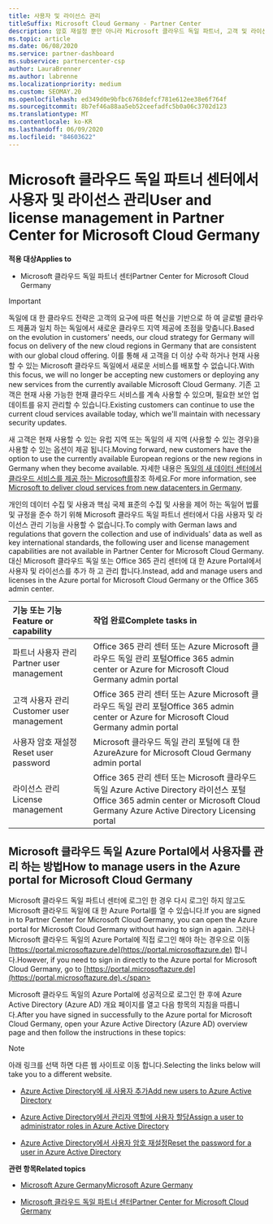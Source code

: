 ```yaml
---
title: 사용자 및 라이선스 관리
titleSuffix: Microsoft Cloud Germany - Partner Center
description: 암호 재설정 뿐만 아니라 Microsoft 클라우드 독일 파트너, 고객 및 라이선스에 대 한 파트너 센터를 관리 하는 방법 및 위치를 알아봅니다.
ms.topic: article
ms.date: 06/08/2020
ms.service: partner-dashboard
ms.subservice: partnercenter-csp
author: LauraBrenner
ms.author: labrenne
ms.localizationpriority: medium
ms.custom: SEOMAY.20
ms.openlocfilehash: ed349d0e9bfbc6768defcf781e612ee38e6f764f
ms.sourcegitcommit: 8b7ef46a88aa5eb52ceefadfc5b0a06c3702d123
ms.translationtype: MT
ms.contentlocale: ko-KR
ms.lasthandoff: 06/09/2020
ms.locfileid: "84603622"
---
```

# <a name="user-and-license-management-in-partner-center-for-microsoft-cloud-germany"></a><span data-ttu-id="ec507-103">Microsoft 클라우드 독일 파트너 센터에서 사용자 및 라이선스 관리</span><span class="sxs-lookup"><span data-stu-id="ec507-103">User and license management in Partner Center for Microsoft Cloud Germany</span></span>

<span data-ttu-id="ec507-104">**적용 대상**</span><span class="sxs-lookup"><span data-stu-id="ec507-104">**Applies to**</span></span>

-  <span data-ttu-id="ec507-105">Microsoft 클라우드 독일 파트너 센터</span><span class="sxs-lookup"><span data-stu-id="ec507-105">Partner Center for Microsoft Cloud Germany</span></span>

> [!IMPORTANT]
> <span data-ttu-id="ec507-106">독일에 대 한 클라우드 전략은 고객의 요구에 따른 혁신을 기반으로 하 여 글로벌 클라우드 제품과 일치 하는 독일에서 새로운 클라우드 지역 제공에 초점을 맞춥니다.</span><span class="sxs-lookup"><span data-stu-id="ec507-106">Based on the evolution in customers' needs, our cloud strategy for Germany will focus on delivery of the new cloud regions in Germany that are consistent with our global cloud offering.</span></span> <span data-ttu-id="ec507-107">이를 통해 새 고객을 더 이상 수락 하거나 현재 사용할 수 있는 Microsoft 클라우드 독일에서 새로운 서비스를 배포할 수 없습니다.</span><span class="sxs-lookup"><span data-stu-id="ec507-107">With this focus, we will no longer be accepting new customers or deploying any new services from the currently available Microsoft Cloud Germany.</span></span> <span data-ttu-id="ec507-108">기존 고객은 현재 사용 가능한 현재 클라우드 서비스를 계속 사용할 수 있으며, 필요한 보안 업데이트를 유지 관리할 수 있습니다.</span><span class="sxs-lookup"><span data-stu-id="ec507-108">Existing customers can continue to use the current cloud services available today, which we'll maintain with necessary security updates.</span></span>
>  
> <span data-ttu-id="ec507-109">새 고객은 현재 사용할 수 있는 유럽 지역 또는 독일의 새 지역 (사용할 수 있는 경우)을 사용할 수 있는 옵션이 제공 됩니다.</span><span class="sxs-lookup"><span data-stu-id="ec507-109">Moving forward, new customers have the option to use the currently available European regions or the new regions in Germany when they become available.</span></span> <span data-ttu-id="ec507-110">자세한 내용은 [독일의 새 데이터 센터에서 클라우드 서비스를 제공 하는 Microsoft를](https://news.microsoft.com/europe/2018/08/31/microsoft-to-deliver-cloud-services-from-new-datacentres-in-germany-in-2019-to-meet-evolving-customer-needs/)참조 하세요.</span><span class="sxs-lookup"><span data-stu-id="ec507-110">For more information, see [Microsoft to deliver cloud services from new datacenters in Germany](https://news.microsoft.com/europe/2018/08/31/microsoft-to-deliver-cloud-services-from-new-datacentres-in-germany-in-2019-to-meet-evolving-customer-needs/).</span></span>

<span data-ttu-id="ec507-111">개인의 데이터 수집 및 사용과 핵심 국제 표준의 수집 및 사용을 제어 하는 독일어 법률 및 규정을 준수 하기 위해 Microsoft 클라우드 독일 파트너 센터에서 다음 사용자 및 라이선스 관리 기능을 사용할 수 없습니다.</span><span class="sxs-lookup"><span data-stu-id="ec507-111">To comply with German laws and regulations that govern the collection and use of individuals' data as well as key international standards, the following user and license management capabilities are not available in Partner Center for Microsoft Cloud Germany.</span></span> <span data-ttu-id="ec507-112">대신 Microsoft 클라우드 독일 또는 Office 365 관리 센터에 대 한 Azure Portal에서 사용자 및 라이선스를 추가 하 고 관리 합니다.</span><span class="sxs-lookup"><span data-stu-id="ec507-112">Instead, add and manage users and licenses in the Azure portal for Microsoft Cloud Germany or the Office 365 admin center.</span></span>

<span data-ttu-id="ec507-113">기능 또는 기능</span><span class="sxs-lookup"><span data-stu-id="ec507-113">Feature or capability</span></span> | <span data-ttu-id="ec507-114">작업 완료</span><span class="sxs-lookup"><span data-stu-id="ec507-114">Complete tasks in</span></span>
:--- | :---
<span data-ttu-id="ec507-115">파트너 사용자 관리</span><span class="sxs-lookup"><span data-stu-id="ec507-115">Partner user management</span></span> | <span data-ttu-id="ec507-116">Office 365 관리 센터 또는 Azure Microsoft 클라우드 독일 관리 포털</span><span class="sxs-lookup"><span data-stu-id="ec507-116">Office 365 admin center or Azure for Microsoft Cloud Germany admin portal</span></span>
<span data-ttu-id="ec507-117">고객 사용자 관리</span><span class="sxs-lookup"><span data-stu-id="ec507-117">Customer user management</span></span> | <span data-ttu-id="ec507-118">Office 365 관리 센터 또는 Azure Microsoft 클라우드 독일 관리 포털</span><span class="sxs-lookup"><span data-stu-id="ec507-118">Office 365 admin center or Azure for Microsoft Cloud Germany admin portal</span></span>
<span data-ttu-id="ec507-119">사용자 암호 재설정</span><span class="sxs-lookup"><span data-stu-id="ec507-119">Reset user password</span></span> | <span data-ttu-id="ec507-120">Microsoft 클라우드 독일 관리 포털에 대 한 Azure</span><span class="sxs-lookup"><span data-stu-id="ec507-120">Azure for Microsoft Cloud Germany admin portal</span></span>
<span data-ttu-id="ec507-121">라이선스 관리</span><span class="sxs-lookup"><span data-stu-id="ec507-121">License management</span></span> | <span data-ttu-id="ec507-122">Office 365 관리 센터 또는 Microsoft 클라우드 독일 Azure Active Directory 라이선스 포털</span><span class="sxs-lookup"><span data-stu-id="ec507-122">Office 365 admin center or Microsoft Cloud Germany Azure Active Directory Licensing portal</span></span>

## <a name="how-to-manage-users-in-the-azure-portal-for-microsoft-cloud-germany"></a><span data-ttu-id="ec507-123">Microsoft 클라우드 독일 Azure Portal에서 사용자를 관리 하는 방법</span><span class="sxs-lookup"><span data-stu-id="ec507-123">How to manage users in the Azure portal for Microsoft Cloud Germany</span></span> 

<span data-ttu-id="ec507-124">Microsoft 클라우드 독일 파트너 센터에 로그인 한 경우 다시 로그인 하지 않고도 Microsoft 클라우드 독일에 대 한 Azure Portal를 열 수 있습니다.</span><span class="sxs-lookup"><span data-stu-id="ec507-124">If you are signed in to Partner Center for Microsoft Cloud Germany, you can open the Azure portal for Microsoft Cloud Germany without having to sign in again.</span></span> <span data-ttu-id="ec507-125">그러나 Microsoft 클라우드 독일의 Azure Portal에 직접 로그인 해야 하는 경우으로 이동 [https://portal.microsoftazure.de](https://portal.microsoftazure.de) 합니다.</span><span class="sxs-lookup"><span data-stu-id="ec507-125">However, if you need to sign in directly to the Azure portal for Microsoft Cloud Germany, go to [https://portal.microsoftazure.de](https://portal.microsoftazure.de).</span></span> 

<span data-ttu-id="ec507-126">Microsoft 클라우드 독일의 Azure Portal에 성공적으로 로그인 한 후에 Azure Active Directory (Azure AD) 개요 페이지를 열고 다음 항목의 지침을 따릅니다.</span><span class="sxs-lookup"><span data-stu-id="ec507-126">After you have signed in successfully to the Azure portal for Microsoft Cloud Germany, open your Azure Active Directory (Azure AD) overview page and then follow the instructions in these topics:</span></span>

> [!NOTE]  
> <span data-ttu-id="ec507-127">아래 링크를 선택 하면 다른 웹 사이트로 이동 합니다.</span><span class="sxs-lookup"><span data-stu-id="ec507-127">Selecting the links below will take you to a different website.</span></span> 

-  [<span data-ttu-id="ec507-128">Azure Active Directory에 새 사용자 추가</span><span class="sxs-lookup"><span data-stu-id="ec507-128">Add new users to Azure Active Directory</span></span>](https://docs.microsoft.com/azure/active-directory/active-directory-users-create-azure-portal)

-  [<span data-ttu-id="ec507-129">Azure Active Directory에서 관리자 역할에 사용자 할당</span><span class="sxs-lookup"><span data-stu-id="ec507-129">Assign a user to administrator roles in Azure Active Directory</span></span>](https://docs.microsoft.com/azure/active-directory/active-directory-users-assign-role-azure-portal)

-  [<span data-ttu-id="ec507-130">Azure Active Directory에서 사용자 암호 재설정</span><span class="sxs-lookup"><span data-stu-id="ec507-130">Reset the password for a user in Azure Active Directory</span></span>](https://docs.microsoft.com/azure/active-directory/active-directory-users-reset-password-azure-portal)

<span data-ttu-id="ec507-131">**관련 항목**</span><span class="sxs-lookup"><span data-stu-id="ec507-131">**Related topics**</span></span>

-  [<span data-ttu-id="ec507-132">Microsoft Azure Germany</span><span class="sxs-lookup"><span data-stu-id="ec507-132">Microsoft Azure Germany</span></span>](https://azure.microsoft.com/global-infrastructure/germany/)

-  [<span data-ttu-id="ec507-133">Microsoft 클라우드 독일 파트너 센터</span><span class="sxs-lookup"><span data-stu-id="ec507-133">Partner Center for Microsoft Cloud Germany</span></span>](partner-center-for-microsoft-cloud-germany.md)


